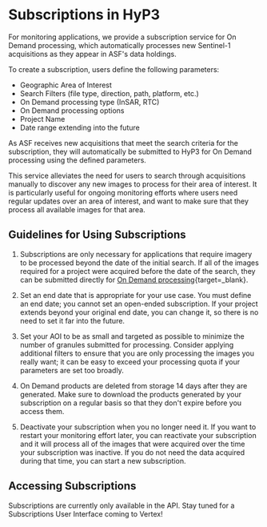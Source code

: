 # Subscriptions in HyP3
For monitoring applications, we provide a subscription service for On Demand processing, which automatically processes new Sentinel-1 acquisitions as they appear in ASF's data holdings. 

To create a subscription, users define the following parameters:

- Geographic Area of Interest 
- Search Filters (file type, direction, path, platform, etc.)
- On Demand processing type (InSAR, RTC)
- On Demand processing options
- Project Name
- Date range extending into the future
  
As ASF receives new acquisitions that meet the search criteria for the subscription, they will automatically be submitted to HyP3 for On Demand processing using the defined parameters. 

This service alleviates the need for users to search through acquisitions manually to discover any new images to process for their area of interest. It is particularly useful for ongoing monitoring efforts where users need regular updates over an area of interest, and want to make sure that they process all available images for that area.

## Guidelines for Using Subscriptions
1. Subscriptions are only necessary for applications that require imagery to be processed beyond the date of the initial search. If all of the images required for a project were acquired before the date of the search, they can be submitted directly for [On Demand processing](https://search.asf.alaska.edu/#/?topic=onDemand){target=_blank}.
   
2. Set an end date that is appropriate for your use case. You must define an end date; you cannot set an open-ended subscription. If your project extends beyond your original end date, you can change it, so there is no need to set it far into the future.
   
3. Set your AOI to be as small and targeted as possible to minimize the number of granules submitted for processing. Consider applying additional filters to ensure that you are only processing the images you really want; it can be easy to exceed your processing quota if your parameters are set too broadly.  
   
4. On Demand products are deleted from storage 14 days after they are generated. Make sure to download the products generated by your subscription on a regular basis so that they don't expire before you access them. 

5. Deactivate your subscription when you no longer need it. If you want to restart your monitoring effort later, you can reactivate your subscription and it will process all of the images that were acquired over the time your subscription was inactive. If you do not need the data acquired during that time, you can start a new subscription.

## Accessing Subscriptions
Subscriptions are currently only available in the API. Stay tuned for a Subscriptions User Interface coming to Vertex!






